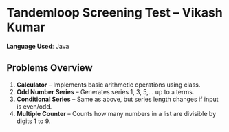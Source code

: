 # Tandemloop Screening Test – Vikash Kumar

**Language Used**: Java

## Problems Overview

1. **Calculator** – Implements basic arithmetic operations using class.
2. **Odd Number Series** – Generates series 1, 3, 5,... up to `a` terms.
3. **Conditional Series** – Same as above, but series length changes if input is even/odd.
4. **Multiple Counter** – Counts how many numbers in a list are divisible by digits 1 to 9.


